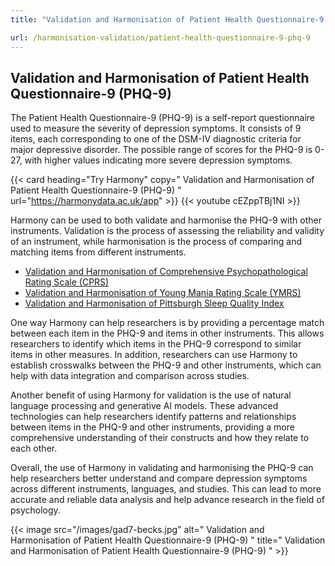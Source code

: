 ```yaml
---
title: "Validation and Harmonisation of Patient Health Questionnaire-9 (PHQ-9)"

url: /harmonisation-validation/patient-health-questionnaire-9-phq-9
---
```


## Validation and Harmonisation of Patient Health Questionnaire-9 (PHQ-9)

The Patient Health Questionnaire-9 (PHQ-9) is a self-report questionnaire used to measure the severity of depression symptoms. It consists of 9 items, each corresponding to one of the DSM-IV diagnostic criteria for major depressive disorder. The possible range of scores for the PHQ-9 is 0-27, with higher values indicating more severe depression symptoms.

{{< card heading="Try Harmony" copy=" Validation and Harmonisation of Patient Health Questionnaire-9 (PHQ-9) " url="https://harmonydata.ac.uk/app" >}}
{{< youtube cEZppTBj1NI >}}

Harmony can be used to both validate and harmonise the PHQ-9 with other instruments. Validation is the process of assessing the reliability and validity of an instrument, while harmonisation is the process of comparing and matching items from different instruments.

* [Validation and Harmonisation of Comprehensive Psychopathological Rating Scale (CPRS)](/harmonisation-validation/comprehensive-psychopathological-rating-scale-cprs)
* [Validation and Harmonisation of Young Mania Rating Scale (YMRS)](/harmonisation-validation/young-mania-rating-scale-ymrs)
* [Validation and Harmonisation of Pittsburgh Sleep Quality Index](/harmonisation-validation/pittsburgh-sleep-quality-index)

One way Harmony can help researchers is by providing a percentage match between each item in the PHQ-9 and items in other instruments. This allows researchers to identify which items in the PHQ-9 correspond to similar items in other measures. In addition, researchers can use Harmony to establish crosswalks between the PHQ-9 and other instruments, which can help with data integration and comparison across studies.

Another benefit of using Harmony for validation is the use of natural language processing and generative AI models. These advanced technologies can help researchers identify patterns and relationships between items in the PHQ-9 and other instruments, providing a more comprehensive understanding of their constructs and how they relate to each other.

Overall, the use of Harmony in validating and harmonising the PHQ-9 can help researchers better understand and compare depression symptoms across different instruments, languages, and studies. This can lead to more accurate and reliable data analysis and help advance research in the field of psychology. 


{{< image src="/images/gad7-becks.jpg" alt=" Validation and Harmonisation of Patient Health Questionnaire-9 (PHQ-9) " title=" Validation and Harmonisation of Patient Health Questionnaire-9 (PHQ-9) " >}}







